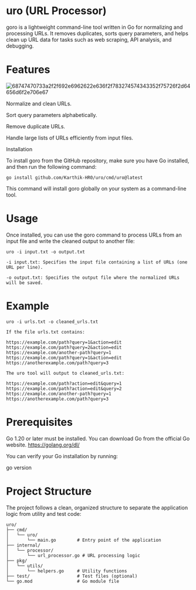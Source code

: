 # uro (URL Processor)

goro is a lightweight command-line tool written in Go for normalizing and processing URLs. It removes duplicates, sorts query parameters, and helps clean up URL data for tasks such as web scraping, API analysis, and debugging.

# Features
![68747470733a2f2f692e6962622e636f2f783274574343352f75726f2d64656d6f2e706e67](https://github.com/user-attachments/assets/dcecd8e8-5728-4671-ba4c-9f195856c9dd)


Normalize and clean URLs.

Sort query parameters alphabetically.

Remove duplicate URLs.

Handle large lists of URLs efficiently from input files.


Installation

To install goro from the GitHub repository, make sure you have Go installed, and then run the following command:
```
go install github.com/Karthik-HR0/uro/cmd/uro@latest
```

This command will install goro globally on your system as a command-line tool.

# Usage

Once installed, you can use the goro command to process URLs from an input file and write the cleaned output to another file:
```
uro -i input.txt -o output.txt

-i input.txt: Specifies the input file containing a list of URLs (one URL per line).

-o output.txt: Specifies the output file where the normalized URLs will be saved.
```

# Example
```
uro -i urls.txt -o cleaned_urls.txt

If the file urls.txt contains:

https://example.com/path?query=1&action=edit
https://example.com/path?query=2&action=edit
https://example.com/another-path?query=1
https://example.com/path?query=1&action=edit
https://anotherexample.com/path?query=3
```
```
The uro tool will output to cleaned_urls.txt:

https://example.com/path?action=edit&query=1
https://example.com/path?action=edit&query=2
https://example.com/another-path?query=1
https://anotherexample.com/path?query=3
```
# Prerequisites

Go 1.20 or later must be installed. You can download Go from the official Go website.
https://golang.org/dl/


You can verify your Go installation by running:

go version

# Project Structure

The project follows a clean, organized structure to separate the application logic from utility and test code:
```
uro/
├── cmd/
│   └── uro/
│       └── main.go        # Entry point of the application
├── internal/
│   └── processor/
│       └── url_processor.go # URL processing logic
├── pkg/
│   └── utils/
│       └── helpers.go     # Utility functions
├── test/                  # Test files (optional)
└── go.mod                 # Go module file
```
